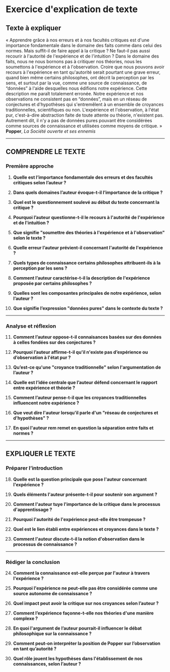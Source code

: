 # Exercice d'explication de texte

## Texte à expliquer
« Apprendre grâce à nos erreurs et à nos facultés critiques est d'une importance fondamentale dans le domaine des faits comme dans celui des normes. Mais suffit-il de faire appel à la critique ? Ne faut-il pas aussi recourir à l'autorité de l'expérience et de l'intuition ? Dans le domaine des faits, nous ne nous bornons pas à critiquer nos théories, nous les soumettons à l'expérience et à l'observation. Croire que nous pouvons avoir recours à l'expérience en tant qu'autorité serait pourtant une grave erreur, quand bien même certains philosophes, ont décrit la perception par les sens, et surtout par la vue, comme une source de connaissance, de “données” à l'aide desquelles nous édifions notre expérience. Cette description me paraît totalement erronée. Notre expérience et nos observations ne consistent pas en “données”, mais en un réseau de conjectures et d'hypothèses qui s'entremêlent à un ensemble de croyances traditionnelles, scientifiques ou non. L'expérience et l'observation, à l'état pur, c'est-à-dire abstraction faite de toute attente ou théorie, n'existent pas. Autrement dit, il n'y a pas de données pures pouvant être considérées comme sources de connaissance et utilisées comme moyens de critique. »<br/><b>Popper</b>, <i>La Société ouverte et ses ennemis</i>

---

## COMPRENDRE LE TEXTE

### Première approche

1. **Quelle est l’importance fondamentale des erreurs et des facultés critiques selon l’auteur ?**

2. **Dans quels domaines l’auteur évoque-t-il l’importance de la critique ?**

3. **Quel est le questionnement soulevé au début du texte concernant la critique ?**

4. **Pourquoi l’auteur questionne-t-il le recours à l'autorité de l'expérience et de l'intuition ?**

5. **Que signifie "soumettre des théories à l'expérience et à l'observation" selon le texte ?**

6. **Quelle erreur l’auteur prévient-il concernant l'autorité de l'expérience ?**

7. **Quels types de connaissance certains philosophes attribuent-ils à la perception par les sens ?**

8. **Comment l’auteur caractérise-t-il la description de l'expérience proposée par certains philosophes ?**

9. **Quelles sont les composantes principales de notre expérience, selon l’auteur ?**

10. **Que signifie l’expression "données pures" dans le contexte du texte ?**

---

### Analyse et réflexion

11. **Comment l’auteur oppose-t-il connaisances basées sur des données à celles fondées sur des conjectures ?**

12. **Pourquoi l’auteur affirme-t-il qu'il n'existe pas d’expérience ou d’observation à l'état pur ?**

13. **Qu’est-ce qu'une "croyance traditionnelle" selon l'argumentation de l’auteur ?**

14. **Quelle est l’idée centrale que l’auteur défend concernant le rapport entre expérience et théorie ?**

15. **Comment l’auteur pense-t-il que les croyances traditionnelles influencent notre expérience ?**

16. **Que veut dire l'auteur lorsqu'il parle d'un "réseau de conjectures et d'hypothèses" ?**

17. **En quoi l'auteur rem remet en question la séparation entre faits et normes ?**

---

## EXPLIQUER LE TEXTE

### Préparer l’introduction

18. **Quelle est la question principale que pose l'auteur concernant l'expérience ?**

19. **Quels éléments l'auteur présente-t-il pour soutenir son argument ?**

20. **Comment l'auteur tuye l'importance de la critique dans le processus d'apprentissage ?**

21. **Pourquoi l'autorité de l'expérience peut-elle être trompeuse ?**

22. **Quel est le lien établi entre expériences et croyances dans le texte ?**

23. **Comment l'auteur discute-t-il la notion d'observation dans le processus de connaissance ?**

---

### Rédiger la conclusion

24. **Comment la connaissance est-elle perçue par l'auteur à travers l'expérience ?**

25. **Pourquoi l'expérience ne peut-elle pas être considérée comme une source autonome de connaissance ?**

26. **Quel impact peut avoir la critique sur nos croyances selon l’auteur ?**

27. **Comment l’expérience façonne-t-elle nos théories d'une manière complexe ?**

28. **En quoi l'argument de l’auteur pourrait-il influencer le débat philosophique sur la connaissance ?**

29. **Comment peut-on interpréter la position de Popper sur l’observation en tant qu’autorité ?**

30. **Quel rôle jouent les hypothèses dans l'établissement de nos connaissances, selon l’auteur ?**